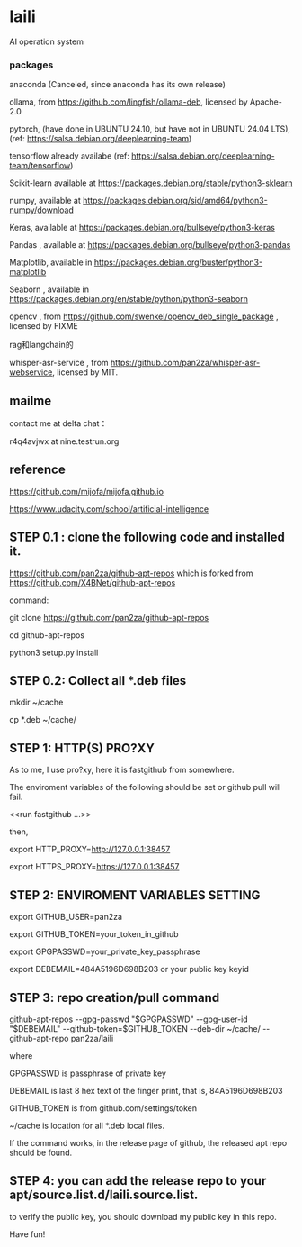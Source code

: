 # laili
AI operation system

### packages
anaconda (Canceled, since anaconda has its own release)

ollama, from https://github.com/lingfish/ollama-deb, licensed by Apache-2.0

pytorch, (have done in UBUNTU 24.10, but have not in UBUNTU 24.04 LTS),       (ref: https://salsa.debian.org/deeplearning-team)

tensorflow  already availabe  (ref: https://salsa.debian.org/deeplearning-team/tensorflow)

Scikit-learn available at https://packages.debian.org/stable/python3-sklearn

numpy, available at https://packages.debian.org/sid/amd64/python3-numpy/download

Keras, available at https://packages.debian.org/bullseye/python3-keras

Pandas , available at https://packages.debian.org/bullseye/python3-pandas

Matplotlib, available in https://packages.debian.org/buster/python3-matplotlib 

Seaborn , available in https://packages.debian.org/en/stable/python/python3-seaborn

opencv , from https://github.com/swenkel/opencv_deb_single_package , licensed by FIXME

rag和langchain的

whisper-asr-service , from https://github.com/pan2za/whisper-asr-webservice, licensed by MIT.

## mailme

contact me at delta chat：

r4q4avjwx at nine.testrun.org

## reference

https://github.com/mijofa/mijofa.github.io

https://www.udacity.com/school/artificial-intelligence

## STEP 0.1 : clone the following code and installed it.

https://github.com/pan2za/github-apt-repos which is forked from https://github.com/X4BNet/github-apt-repos

command:

git clone https://github.com/pan2za/github-apt-repos

cd github-apt-repos

python3 setup.py install

## STEP 0.2: Collect all *.deb files

mkdir ~/cache

cp *.deb ~/cache/


## STEP 1: HTTP(S) PRO?XY

As to me, I use pro?xy, here it is fastgithub from somewhere.

The enviroment variables of the following should be set or github pull will fail.

<<run fastgithub ...>>

then,

export HTTP_PROXY=http://127.0.0.1:38457

export HTTPS_PROXY=https://127.0.0.1:38457

## STEP 2: ENVIROMENT VARIABLES SETTING

export GITHUB_USER=pan2za

export GITHUB_TOKEN=your_token_in_github


export GPGPASSWD=your_private_key_passphrase

export DEBEMAIL=484A5196D698B203 or your public key keyid

## STEP 3: repo creation/pull command

github-apt-repos --gpg-passwd "$GPGPASSWD" --gpg-user-id "$DEBEMAIL" --github-token=$GITHUB_TOKEN --deb-dir ~/cache/ --github-apt-repo  pan2za/laili

where 

GPGPASSWD is passphrase of private key

DEBEMAIL is last 8 hex text of the finger print, that is, 84A5196D698B203

GITHUB_TOKEN is from github.com/settings/token

~/cache is location for all *.deb local files.

If the command works, in the release page of github, the released apt repo should be found.


## STEP 4: you can add the release repo to your apt/source.list.d/laili.source.list.

to verify the public key, you should download my public key in this repo.

Have fun!
